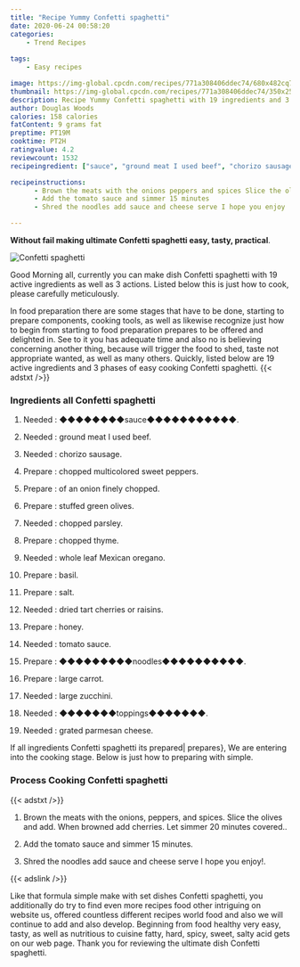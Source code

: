 ```yaml
---
title: "Recipe Yummy Confetti spaghetti"
date: 2020-06-24 00:58:20
categories:
    - Trend Recipes
    
tags:
    - Easy recipes

image: https://img-global.cpcdn.com/recipes/771a308406ddec74/680x482cq70/confetti-spaghetti-recipe-main-photo.jpg
thumbnail: https://img-global.cpcdn.com/recipes/771a308406ddec74/350x250cq70/confetti-spaghetti-recipe-main-photo.jpg
description: Recipe Yummy Confetti spaghetti with 19 ingredients and 3 stages of easy cooking.
author: Douglas Woods
calories: 158 calories
fatContent: 9 grams fat
preptime: PT19M
cooktime: PT2H
ratingvalue: 4.2
reviewcount: 1532
recipeingredient: ["sauce", "ground meat I used beef", "chorizo sausage", "chopped multicolored sweet peppers", "of an onion finely chopped", "stuffed green olives", "chopped parsley", "chopped thyme", "whole leaf Mexican oregano", "basil", "salt", "dried tart cherries or raisins", "honey", "tomato sauce", "noodles", "large carrot", "large zucchini", "toppings", "grated parmesan cheese"]

recipeinstructions: 
      - Brown the meats with the onions peppers and spices Slice the olives and add When browned add cherries Let simmer 20 minutes covered 
      - Add the tomato sauce and simmer 15 minutes 
      - Shred the noodles add sauce and cheese serve I hope you enjoy

---
```




**Without fail making ultimate Confetti spaghetti easy, tasty, practical**. 


![Confetti spaghetti](https://img-global.cpcdn.com/recipes/771a308406ddec74/680x482cq70/confetti-spaghetti-recipe-main-photo.jpg "Confetti spaghetti")




Good Morning all, currently you can make dish Confetti spaghetti with 19 active ingredients as well as 3 actions. Listed below this is just how to cook, please carefully meticulously.

In food preparation there are some stages that have to be done, starting to prepare components, cooking tools, as well as likewise recognize just how to begin from starting to food preparation prepares to be offered and delighted in. See to it you has adequate time and also no is believing concerning another thing, because will trigger the food to shed, taste not appropriate wanted, as well as many others. Quickly, listed below are 19 active ingredients and 3 phases of easy cooking Confetti spaghetti.
{{< adstxt />}}

### Ingredients all Confetti spaghetti


1. Needed  : ◆◆◆◆◆◆◆◆sauce◆◆◆◆◆◆◆◆◆◆◆.

1. Needed  : ground meat I used beef.

1. Needed  : chorizo sausage.

1. Prepare  : chopped multicolored sweet peppers.

1. Prepare  : of an onion finely chopped.

1. Prepare  : stuffed green olives.

1. Needed  : chopped parsley.

1. Prepare  : chopped thyme.

1. Needed  : whole leaf Mexican oregano.

1. Prepare  : basil.

1. Prepare  : salt.

1. Needed  : dried tart cherries or raisins.

1. Prepare  : honey.

1. Needed  : tomato sauce.

1. Prepare  : ◆◆◆◆◆◆◆◆◆noodles◆◆◆◆◆◆◆◆◆◆.

1. Prepare  : large carrot.

1. Needed  : large zucchini.

1. Needed  : ◆◆◆◆◆◆◆toppings◆◆◆◆◆◆◆.

1. Needed  : grated parmesan cheese.



If all ingredients Confetti spaghetti its prepared| prepares}, We are entering into the cooking stage. Below is just how to preparing with simple.

### Process Cooking Confetti spaghetti

{{< adstxt />}}


1. Brown the meats with the onions, peppers, and spices. Slice the olives and add. When browned add cherries. Let simmer 20 minutes covered..



1. Add the tomato sauce and simmer 15 minutes.



1. Shred the noodles add sauce and cheese serve I hope you enjoy!.





{{< adslink />}}

Like that formula simple make with set dishes Confetti spaghetti, you additionally do try to find even more recipes food other intriguing on website us, offered countless different recipes world food and also we will continue to add and also develop. Beginning from food healthy very easy, tasty, as well as nutritious to cuisine fatty, hard, spicy, sweet, salty acid gets on our web page. Thank you for reviewing the ultimate dish Confetti spaghetti.
